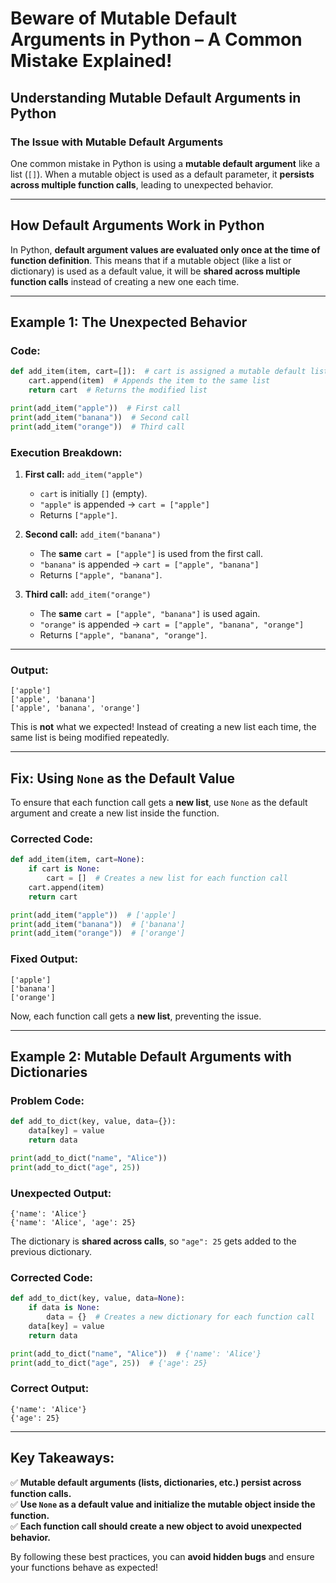 # **Beware of Mutable Default Arguments in Python – A Common Mistake Explained!**

## Understanding Mutable Default Arguments in Python  

### The Issue with Mutable Default Arguments  

One common mistake in Python is using a **mutable default argument** like a list (`[]`). When a mutable object is used as a default parameter, it **persists across multiple function calls**, leading to unexpected behavior.  

---

## **How Default Arguments Work in Python**  

In Python, **default argument values are evaluated only once at the time of function definition**. This means that if a mutable object (like a list or dictionary) is used as a default value, it will be **shared across multiple function calls** instead of creating a new one each time.  

---

## **Example 1: The Unexpected Behavior**  

### **Code:**  
```python
def add_item(item, cart=[]):  # cart is assigned a mutable default list
    cart.append(item)  # Appends the item to the same list
    return cart  # Returns the modified list

print(add_item("apple"))  # First call
print(add_item("banana"))  # Second call
print(add_item("orange"))  # Third call
```

### **Execution Breakdown:**  

1. **First call:** `add_item("apple")`  
   - `cart` is initially `[]` (empty).
   - `"apple"` is appended → `cart = ["apple"]`
   - Returns `["apple"]`.  

2. **Second call:** `add_item("banana")`  
   - The **same** `cart = ["apple"]` is used from the first call.
   - `"banana"` is appended → `cart = ["apple", "banana"]`
   - Returns `["apple", "banana"]`.  

3. **Third call:** `add_item("orange")`  
   - The **same** `cart = ["apple", "banana"]` is used again.
   - `"orange"` is appended → `cart = ["apple", "banana", "orange"]`
   - Returns `["apple", "banana", "orange"]`.  

---

### **Output:**  
```
['apple']
['apple', 'banana']
['apple', 'banana', 'orange']
```
This is **not** what we expected! Instead of creating a new list each time, the same list is being modified repeatedly.  

---

<script async src="https://pagead2.googlesyndication.com/pagead/js/adsbygoogle.js?client=ca-pub-1602443888929206"
     crossorigin="anonymous"></script>
<ins class="adsbygoogle"
     style="display:block; text-align:center;"
     data-ad-layout="in-article"
     data-ad-format="fluid"
     data-ad-client="ca-pub-1602443888929206"
     data-ad-slot="6296238623"></ins>
<script>
     (adsbygoogle = window.adsbygoogle || []).push({});
</script>

## **Fix: Using `None` as the Default Value**  

To ensure that each function call gets a **new list**, use `None` as the default argument and create a new list inside the function.  

### **Corrected Code:**  
```python
def add_item(item, cart=None):
    if cart is None:  
        cart = []  # Creates a new list for each function call
    cart.append(item)
    return cart

print(add_item("apple"))  # ['apple']
print(add_item("banana"))  # ['banana']
print(add_item("orange"))  # ['orange']
```

### **Fixed Output:**  
```
['apple']
['banana']
['orange']
```
Now, each function call gets a **new list**, preventing the issue.  

---

## **Example 2: Mutable Default Arguments with Dictionaries**  

### **Problem Code:**  
```python
def add_to_dict(key, value, data={}):
    data[key] = value
    return data

print(add_to_dict("name", "Alice"))
print(add_to_dict("age", 25))
```
### **Unexpected Output:**  
```
{'name': 'Alice'}
{'name': 'Alice', 'age': 25}
```
The dictionary is **shared across calls**, so `"age": 25` gets added to the previous dictionary.  

### **Corrected Code:**  
```python
def add_to_dict(key, value, data=None):
    if data is None:
        data = {}  # Creates a new dictionary for each function call
    data[key] = value
    return data

print(add_to_dict("name", "Alice"))  # {'name': 'Alice'}
print(add_to_dict("age", 25))  # {'age': 25}
```
### **Correct Output:**  
```
{'name': 'Alice'}
{'age': 25}
```

---

## **Key Takeaways:**  
✅ **Mutable default arguments (lists, dictionaries, etc.) persist across function calls.**  
✅ **Use `None` as a default value and initialize the mutable object inside the function.**  
✅ **Each function call should create a new object to avoid unexpected behavior.**  

By following these best practices, you can **avoid hidden bugs** and ensure your functions behave as expected!